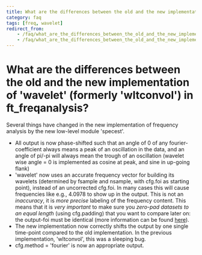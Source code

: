 ```yaml
---
title: What are the differences between the old and the new implementation of 'wavelet' (formerly 'wltconvol') in ft_freqanalysis?
category: faq
tags: [freq, wavelet]
redirect_from:
    - /faq/what_are_the_differences_between_the_old_and_the_new_implementation_of_wavelet_formerly_wltconvol_in_ft_freqanalysis/
    - /faq/what_are_the_differences_between_the_old_and_the_new_implementation_of_wavelet_formerly_wltconvol_in_ft_freqanalyis/
---
```


# What are the differences between the old and the new implementation of 'wavelet' (formerly 'wltconvol') in ft_freqanalysis?

Several things have changed in the new implementation of frequency analysis by the new low-level module 'specest'.

- All output is now phase-shifted such that an angle of 0 of any fourier-coefficient always means a peak of an oscillation in the data, and an angle of pi/-pi will always mean the trough of an oscillation (wavelet wise angle = 0 is implemented as cosine at peak, and sine in up-going flank)
- 'wavelet' now uses an accurate frequency vector for building its wavelets (determined by fsample and nsample, with cfg.foi as starting point), instead of an uncorrected cfg.foi. In many cases this will cause frequencies like e.g., 4.0978 to show up in the output. This is not an _inaccuracy_, it is _more precise_ labeling of the frequency content. This means that it is _very important_ to make sure you _zero-pad datasets to an equal length_ (using cfg.padding) that you want to compare later on: the output-foi must be identical (more information can be found [here](/faq/why_does_my_output.freq_not_match_my_cfg.foi_when_using_wavelet_formerly_wltconvol_in_ft_freqanalysis)).
- The new implementation now correctly shifts the output by one single time-point compared to the old implementation. In the previous implementation, 'wltconvol', this was a sleeping bug.
- cfg.method = 'fourier' is now an appropriate output.
